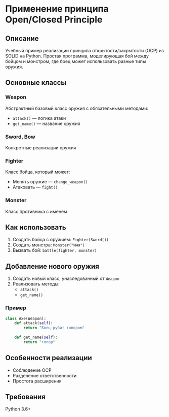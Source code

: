 # Применение принципа Open/Closed Principle

## Описание
Учебный пример реализации принципа открытости/закрытости (OCP) из SOLID на Python. Простая программа, моделирующая бой между бойцом и монстром, где боец может использовать разные типы оружия.

## Основные классы

### Weapon
Абстрактный базовый класс оружия с обязательными методами:
- `attack()` — логика атаки
- `get_name()` — название оружия

### Sword, Bow
Конкретные реализации оружия

### Fighter
Класс бойца, который может:
- Менять оружие — `change_weapon()`
- Атаковать — `fight()`

### Monster
Класс противника с именем

## Как использовать
1. Создать бойца с оружием: `Fighter(Sword())`
2. Создать монстра: `Monster("Имя")`
3. Вызвать бой: `battle(fighter, monster)`

## Добавление нового оружия
1. Создать новый класс, унаследованный от `Weapon`
2. Реализовать методы:
   - `attack()`
   - `get_name()`

### Пример
```python
class Axe(Weapon):
    def attack(self):
        return "Боец рубит топором"
    
    def get_name(self):
        return "топор"
```

## Особенности реализации
- Соблюдение OCP
- Разделение ответственности
- Простота расширения

## Требования
Python 3.6+
